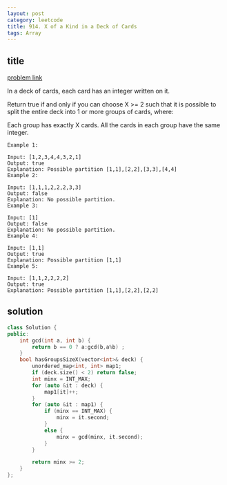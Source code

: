 ```yaml
---
layout: post
category: leetcode
title: 914. X of a Kind in a Deck of Cards
tags: Array
---
```


## title
[problem link](https://leetcode.com/problems/x-of-a-kind-in-a-deck-of-cards/description/)

In a deck of cards, each card has an integer written on it.

Return true if and only if you can choose X >= 2 such that it is possible to split the entire deck into 1 or more groups of cards, where:

Each group has exactly X cards.
All the cards in each group have the same integer.
 

	Example 1:
	
	Input: [1,2,3,4,4,3,2,1]
	Output: true
	Explanation: Possible partition [1,1],[2,2],[3,3],[4,4]
	Example 2:
	
	Input: [1,1,1,2,2,2,3,3]
	Output: false
	Explanation: No possible partition.
	Example 3:
	
	Input: [1]
	Output: false
	Explanation: No possible partition.
	Example 4:
	
	Input: [1,1]
	Output: true
	Explanation: Possible partition [1,1]
	Example 5:
	
	Input: [1,1,2,2,2,2]
	Output: true
	Explanation: Possible partition [1,1],[2,2],[2,2]

## solution


```c++
class Solution {
public:
	int gcd(int a, int b) {
		return b == 0 ? a:gcd(b,a%b) ;
	}
	bool hasGroupsSizeX(vector<int>& deck) {
		unordered_map<int, int> map1;
		if (deck.size() < 2) return false;
		int minx = INT_MAX;
		for (auto &it : deck) {
			map1[it]++;
		}
		for (auto &it : map1) {
			if (minx == INT_MAX) {
				minx = it.second;
			}
			else {
				minx = gcd(minx, it.second);
			}
		}

		return minx >= 2;
	}
};
```